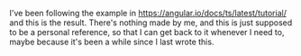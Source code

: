 I've been following the example in https://angular.io/docs/ts/latest/tutorial/
and this is the result. There's nothing made by me, and this is just supposed
to be a personal reference, so that I can get back to it whenever I need to,
maybe because it's been a while since I last wrote this.
